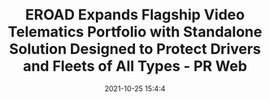 ---
"title": "EROAD Expands Flagship Video Telematics Portfolio with Standalone Solution Designed to Protect Drivers and Fleets of All Types - PR Web"
"date": "2021-10-25 15:4:4"
"feed_name": "GOOGLENEWSCONSTRUCTION"
"feed_website": "https://news.google.com/search?q=construction%2Bincident&hl=en-US&gl=US&ceid=US:en"
"feed_rss": "https://news.google.com/rss/search?q=construction%2Bincident&hl=en-US&gl=US&ceid=US:en"
"link": "https://www.prweb.com/releases/eroad_expands_flagship_video_telematics_portfolio_with_standalone_solution_designed_to_protect_drivers_and_fleets_of_all_types/prweb18284326.htm"
"source": "{'href': 'https://www.prweb.com', 'title': 'PR Web'}"
"file": "_posts/2021-1-1-dfc8b11b11e1dda7986109facfda4259a5522ef0.md"
"accident": "0"
"drilling": "0"
"dead": "0"
"injured": "0"
"arrested": "0"
"place": "unknown place"
"where": "unknown site"
"causes": "unknown"
"place_uri": "unknown place"
---